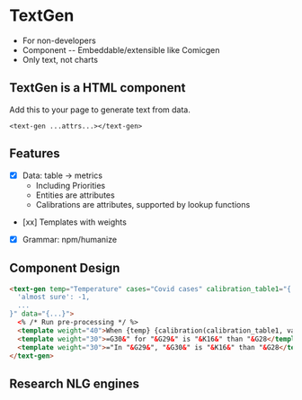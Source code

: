 # TextGen

- For non-developers
- Component -- Embeddable/extensible like Comicgen
- Only text, not charts

## TextGen is a HTML component

Add this to your page to generate text from data.

`<text-gen ...attrs...></text-gen>`

## Features

- [x] Data: table -> metrics
  - Including Priorities
  - Entities are attributes
  - Calibrations are attributes, supported by lookup functions
- [xx] Templates with weights
- [x] Grammar: npm/humanize

## Component Design

```html
<text-gen temp="Temperature" cases="Covid cases" calibration_table1="{
  'almost sure': -1,
  ...
}" data="{...}">
  <% /* Run pre-processing */ %>
  <template weight="40">When {temp} {calibration(calibration_table1, value)} increases the chances of {cases} {H24} are {H25}</template>
  <template weight="30">=G30&" for "&G29&" is "&K16&" than "&G28</template>
  <template weight="30">="In "&G29&", "&G30&" is "&K16&" than "&G28</template>
</text-gen>
```

## Research NLG engines
